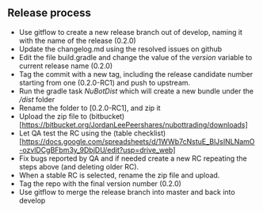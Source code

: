 ## Release process

 - Use gitflow to create a new release branch out of develop, naming it with the name of the release (0.2.0)
 - Update the changelog.md using the resolved issues on github
 - Edit the file build.gradle and change the value of the *version* variable to current release name (0.2.0)
 - Tag the commit with a new tag, including the release candidate number starting from one (0.2.0-RC1) and push to upstream.  
 - Run the gradle task *NuBotDist* which will create a new bundle under the */dist* folder
 - Rename the folder to [0.2.0-RC1], and zip it
 - Upload the zip file to (bitbucket)[https://bitbucket.org/JordanLeePeershares/nubottrading/downloads]
 - Let QA test the RC using the (table checklist)[https://docs.google.com/spreadsheets/d/1WWb7cNstuE_BlJsINLNamO-ozvlDCgBFbm3y_9DbjDU/edit?usp=drive_web]
 - Fix bugs reported by QA and if needed create a new RC repeating the steps above (and deleting older RC).
 - When a stable RC is selected, rename the zip file and upload.
 - Tag the repo with the final version number (0.2.0)
 - Use gitflow to merge the release branch into master and back into develop
